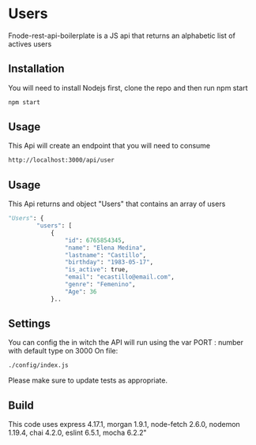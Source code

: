 # Users

Fnode-rest-api-boilerplate is a JS api that returns an alphabetic list of actives users

## Installation

You will need to install Nodejs first, clone the repo and then run npm start 

```bash
npm start
```

## Usage
This Api will create an endpoint that you will need to consume 
 
```bash
http://localhost:3000/api/user
```
## Usage
This Api returns and object "Users" that contains an array of users

```python
"Users": {
        "users": [
            {
                "id": 6765854345,
                "name": "Elena Medina",
                "lastname": "Castillo",
                "birthday": "1983-05-17",
                "is_active": true,
                "email": "ecastillo@email.com",
                "genre": "Femenino",
                "Age": 36
            }..

```

## Settings
You can config the  in witch the API will run using the var PORT : number with default type on 3000
On file:
```bash
./config/index.js
```


Please make sure to update tests as appropriate.

## Build
This code uses express 4.17.1, morgan 1.9.1, node-fetch 2.6.0, nodemon 1.19.4, chai 4.2.0, eslint 6.5.1, mocha 6.2.2"
